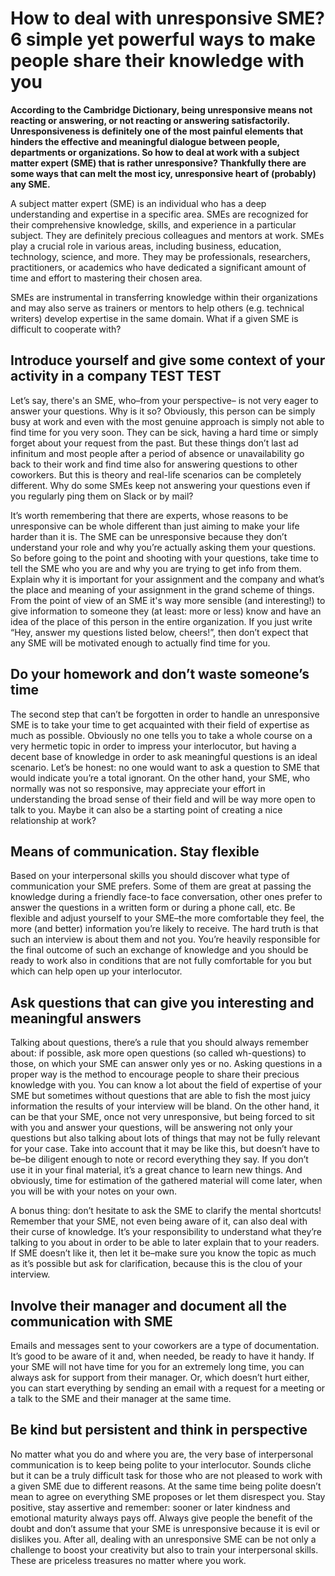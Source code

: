 # How to deal with unresponsive SME? 6 simple yet powerful ways to make people share their knowledge with you

**According to the Cambridge Dictionary, being unresponsive means not reacting or answering, or not reacting or answering satisfactorily. Unresponsiveness is definitely one of the most painful elements that hinders the effective and meaningful dialogue between people, departments or organizations. So how to deal at work with a subject matter expert (SME) that is rather unresponsive? Thankfully there are some ways that can melt the most icy, unresponsive heart of (probably) any SME.**

A subject matter expert (SME) is an individual who has a deep understanding and expertise in a specific area. SMEs are recognized for their comprehensive knowledge, skills, and experience in a particular subject. They are definitely precious colleagues and mentors at work. SMEs play a crucial role in various areas, including business, education, technology, science, and more. They may be professionals, researchers, practitioners, or academics who have dedicated a significant amount of time and effort to mastering their chosen area.

SMEs are instrumental in transferring knowledge within their organizations and may also serve as trainers or mentors to help others (e.g. technical writers) develop expertise in the same domain. What if a given SME is difficult to cooperate with?

## Introduce yourself and give some context of your activity in a company TEST TEST

Let’s say, there's an SME, who–from your perspective– is not very eager to answer your questions. Why is it so? Obviously, this person can be simply busy at work and even with the most genuine approach is simply not able to find time for you very soon. They can be sick, having a hard time or simply forget about your request from the past. But these things don’t last ad infinitum and most people after a period of absence or unavailability go back to their work and find time also for answering questions to other coworkers. But this is theory and real-life scenarios can be completely different. Why do some SMEs keep not answering your questions even if you regularly ping them on Slack or by mail?

It’s worth remembering that there are experts, whose reasons to be unresponsive can be whole different than just aiming to make your life harder than it is. The SME can be unresponsive because they don’t understand your role and why you’re actually asking them your questions. So before going to the point and shooting with your questions, take time to tell the SME who you are and why you are trying to get info from them. Explain why it is important for your assignment and the company and what’s the place and meaning of your assignment in the grand scheme of things. From the point of view of an SME it's way more sensible (and interesting!) to give information to someone they (at least: more or less) know and have an idea of the place of this person in the entire organization. If you just write “Hey, answer my questions listed below, cheers!”, then don’t expect that any SME will be motivated enough to actually find time for you.

## Do your homework and don’t waste someone’s time

The second step that can’t be forgotten in order to handle an unresponsive SME is to take your time to get acquainted with their field of expertise as much as possible. Obviously no one tells you to take a whole course on a very hermetic topic in order to impress your interlocutor, but having a decent base of knowledge in order to ask meaningful questions is an ideal scenario. Let’s be honest: no one would want to ask a question to SME that would indicate you’re a total ignorant. On the other hand, your SME, who normally was not so responsive, may appreciate your effort in understanding the broad sense of their field and will be way more open to talk to you. Maybe it can also be a starting point of creating a nice relationship at work?

## Means of communication. Stay flexible

Based on your interpersonal skills you should discover what type of communication your SME prefers. Some of them are great at passing the knowledge during a friendly face-to face conversation, other ones prefer to answer the questions in a written form or during a phone call, etc. Be flexible and adjust yourself to your SME–the more comfortable they feel, the more (and better) information you’re likely to receive. The hard truth is that such an interview is about them and not you. You’re heavily responsible for the final outcome of such an exchange of knowledge and you should be ready to work also in conditions that are not fully comfortable for you but which can help open up your interlocutor.

## Ask questions that can give you interesting and meaningful answers

Talking about questions, there’s a rule that you should always remember about: if possible, ask more open questions (so called wh-questions) to those, on which your SME can answer only yes or no. Asking questions in a proper way is the method to encourage people to share their precious knowledge with you. You can know a lot about the field of expertise of your SME but sometimes without questions that are able to fish the most juicy information the results of your interview will be bland. On the other hand, it can be that your SME, once not very unresponsive, but being forced to sit with you and answer your questions, will be answering not only your questions but also talking about lots of things that may not be fully relevant for your case. Take into account that it may be like this, but doesn’t have to be–be diligent enough to note or record everything they say. If you don’t use it in your final material, it’s a great chance to learn new things. And obviously, time for estimation of the gathered material will come later, when you will be with your notes on your own.

A bonus thing: don’t hesitate to ask the SME to clarify the mental shortcuts! Remember that your SME, not even being aware of it, can also deal with their curse of knowledge. It’s your responsibility to understand what they’re talking to you about in order to be able to later explain that to your readers. If SME doesn’t like it, then let it be–make sure you know the topic as much as it’s possible but ask for clarification, because this is the clou of your interview.

## Involve their manager and document all the communication with SME

Emails and messages sent to your coworkers are a type of documentation. It’s good to be aware of it and, when needed, be ready to have it handy. If your SME will not have time for you for an extremely long time, you can always ask for support from their manager. Or, which doesn’t hurt either, you can start everything by sending an email with a request for a meeting or a talk to the SME and their manager at the same time.

## Be kind but persistent and think in perspective

No matter what you do and where you are, the very base of interpersonal communication is to keep being polite to your interlocutor. Sounds cliche but it can be a truly difficult task for those who are not pleased to work with a given SME due to different reasons. At the same time being polite doesn’t mean to agree on everything SME proposes or let them disrespect you. Stay positive, stay assertive and remember: sooner or later kindness and emotional maturity always pays off. Always give people the benefit of the doubt and don’t assume that your SME is unresponsive because it is evil or dislikes you.
After all, dealing with an unresponsive SME can be not only a challenge to boost your creativity but also to train your interpersonal skills. These are priceless treasures no matter where you work.
